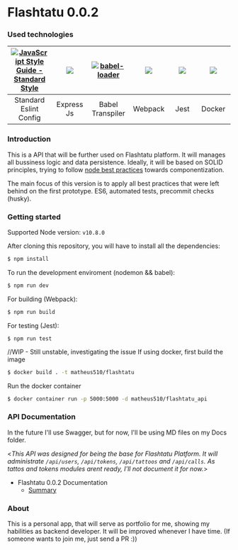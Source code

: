 # Flashtatu 0.0.2

### Used technologies
<table>
  <thead>
    <tr>
      <th align="center" width="80">
        <a href="http://standardjs.com">
          <img style="max-width:90px;" title="JavaScript Style Guide - Standard Style" src="https://cdn.rawgit.com/standard/standard/master/badge.svg">
        </a>
      </th>
      <th align="center" width="80">
        <a href="https://github.com/expressjs/express">
          <img style="max-width:90px;" src="https://www.vectorlogo.zone/logos/expressjs/expressjs-ar21.svg">
        </a>
      </th>
      <th align="center" width="80">
        <a href="https://github.com/babel/babel-loader">
          <img style="max-width:90px;" title="babel-loader" src="https://worldvectorlogo.com/logos/babel-10.svg">
        </a>
      </th>
      <th align="center" width="80">
        <a href="https://github.com/webpack/webpack">
          <img style="max-width:90px;" src="https://raw.githubusercontent.com/webpack/media/master/logo/icon.png">
        </a>
      </th>
      <th align="center" width="80">
        <a href="https://github.com/facebook/jest">
          <img style="max-width:90px;" src="https://camo.githubusercontent.com/f6414ee20933d5fb8b06dc32ed38c8aa175da559/687474703a2f2f64702e68616e6c6f6e2e696f2f3331337933753244307033382f6a6573742e706e67">
        </a>
      </th>
      <th align="center" width="80">
        <a href="//www.docker.com">
          <img style="max-width:90px;" src="https://d29fhpw069ctt2.cloudfront.net/icon/image/38771/preview.svg">
        </a>
      </th>
    </tr>
  </thead>
  <tbody>
    <tr>
      <td align="center">Standard Eslint Config</td>
      <td align="center">Express Js</td>
      <td align="center">Babel Transpiler</td>
      <td align="center">Webpack</td>
      <td align="center">Jest</td>
      <td align="center">Docker</td>
    </tr>
  </tbody>
</table>


### Introduction

This is a API that will be further used on Flashtatu platform. It will manages all bussiness logic and data persistence. Ideally, it will be based on SOLID principles, trying to follow [node best practices](https://github.com/i0natan/nodebestpractices) towards componentization.

The main focus of this version is to apply all best practices that were left behind on the first prototype. ES6, automated tests, precommit checks (husky).

### Getting started

Supported Node version: ```v10.8.0```

After cloning this repository, you will have to install all the dependencies:
```sh
$ npm install
```
To run the development enviroment (nodemon && babel):
```sh
$ npm run dev
```
For building (Webpack):
```sh
$ npm run build
```
For testing (Jest):
```
$ npm run test
```

//WIP - Still unstable, investigating the issue
If using docker, first build the image
```sh
$ docker build . -t matheus510/flashtatu
```
Run the docker container
```sh
$ docker container run -p 5000:5000 -d matheus510/flashtatu_api
```

### API Documentation

In the future I'll use Swagger, but for now, I'll be using MD files on my Docs folder.

  <_This API was designed for being the base for Flashtatu Platform. It will administrate ```/api/users```, ```/api/tokens```, ```/api/tattoos``` and ```/api/calls```. As tattos and tokens modules arent ready, I'll not document it for now._>

* Flashtatu 0.0.2 Documentation
  - [Summary](https://github.com/matheus510/flashtatu_api/blob/master/docs/Summary.md)

### About

This is a personal app, that will serve as portfolio for me, showing my habilities as backend developer.
It will be improved whenever I have time. (If someone wants to join me, just send a PR :))



